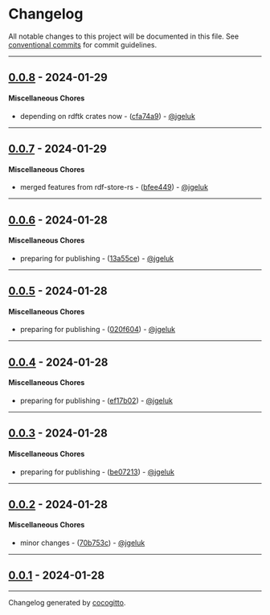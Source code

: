 # Changelog
All notable changes to this project will be documented in this file. See [conventional commits](https://www.conventionalcommits.org/) for commit guidelines.

- - -
## [0.0.8](https://github.com/EKGF/ekg-rs/compare/0.0.7..0.0.8) - 2024-01-29
#### Miscellaneous Chores
- depending on rdftk crates now - ([cfa74a9](https://github.com/EKGF/ekg-rs/commit/cfa74a9f26486ee944ee4bc268417e6a5f17359c)) - [@jgeluk](https://github.com/jgeluk)

- - -

## [0.0.7](https://github.com/EKGF/ekg-rs/compare/0.0.6..0.0.7) - 2024-01-29
#### Miscellaneous Chores
- merged features from rdf-store-rs - ([bfee449](https://github.com/EKGF/ekg-rs/commit/bfee4491a398bd1f10af56f2ea740a41d83cfc6c)) - [@jgeluk](https://github.com/jgeluk)

- - -

## [0.0.6](https://github.com/EKGF/ekg-rs/compare/0.0.5..0.0.6) - 2024-01-28
#### Miscellaneous Chores
- preparing for publishing - ([13a55ce](https://github.com/EKGF/ekg-rs/commit/13a55ced95563657df0d7c950d2d527622d6a6a8)) - [@jgeluk](https://github.com/jgeluk)

- - -

## [0.0.5](https://github.com/EKGF/ekg-rs/compare/0.0.4..0.0.5) - 2024-01-28
#### Miscellaneous Chores
- preparing for publishing - ([020f604](https://github.com/EKGF/ekg-rs/commit/020f604c86948415c95668849e4643b0def552e4)) - [@jgeluk](https://github.com/jgeluk)

- - -

## [0.0.4](https://github.com/EKGF/ekg-rs/compare/0.0.3..0.0.4) - 2024-01-28
#### Miscellaneous Chores
- preparing for publishing - ([ef17b02](https://github.com/EKGF/ekg-rs/commit/ef17b02aacbf2ec7b67cfe2f37e70250cb2f7561)) - [@jgeluk](https://github.com/jgeluk)

- - -

## [0.0.3](https://github.com/EKGF/ekg-rs/compare/0.0.2..0.0.3) - 2024-01-28
#### Miscellaneous Chores
- preparing for publishing - ([be07213](https://github.com/EKGF/ekg-rs/commit/be07213c725e0f277b23b25ad6c6fc6d1278a48e)) - [@jgeluk](https://github.com/jgeluk)

- - -

## [0.0.2](https://github.com/EKGF/ekg-rs/compare/0.0.1..0.0.2) - 2024-01-28
#### Miscellaneous Chores
- minor changes - ([70b753c](https://github.com/EKGF/ekg-rs/commit/70b753cdb4a3e7b8cc3d901bf10a9829b6d4d38c)) - [@jgeluk](https://github.com/jgeluk)

- - -

## [0.0.1](https://github.com/EKGF/ekg-rs/compare/f760c32101efe23d3b0b12e8e1dafbd3adea8e78..0.0.1) - 2024-01-28

- - -

Changelog generated by [cocogitto](https://github.com/cocogitto/cocogitto).